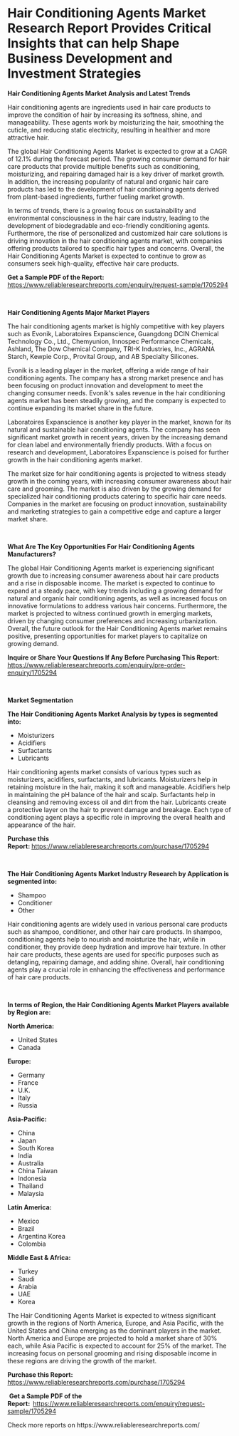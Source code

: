<p><h1>Hair Conditioning Agents Market Research Report Provides Critical Insights that can help Shape Business Development and Investment Strategies</h1></p><p><strong>Hair Conditioning Agents Market Analysis and Latest Trends</strong></p>
<p><p>Hair conditioning agents are ingredients used in hair care products to improve the condition of hair by increasing its softness, shine, and manageability. These agents work by moisturizing the hair, smoothing the cuticle, and reducing static electricity, resulting in healthier and more attractive hair.</p><p>The global Hair Conditioning Agents Market is expected to grow at a CAGR of 12.1% during the forecast period. The growing consumer demand for hair care products that provide multiple benefits such as conditioning, moisturizing, and repairing damaged hair is a key driver of market growth. In addition, the increasing popularity of natural and organic hair care products has led to the development of hair conditioning agents derived from plant-based ingredients, further fueling market growth.</p><p>In terms of trends, there is a growing focus on sustainability and environmental consciousness in the hair care industry, leading to the development of biodegradable and eco-friendly conditioning agents. Furthermore, the rise of personalized and customized hair care solutions is driving innovation in the hair conditioning agents market, with companies offering products tailored to specific hair types and concerns. Overall, the Hair Conditioning Agents Market is expected to continue to grow as consumers seek high-quality, effective hair care products.</p></p>
<p><strong>Get a Sample PDF of the Report:&nbsp;</strong> <a href="https://www.reliableresearchreports.com/enquiry/request-sample/1705294">https://www.reliableresearchreports.com/enquiry/request-sample/1705294</a></p>
<p>&nbsp;</p>
<p><strong>Hair Conditioning Agents Major Market Players</strong></p>
<p><p>The hair conditioning agents market is highly competitive with key players such as Evonik, Laboratoires Expanscience, Guangdong DCIN Chemical Technology Co., Ltd., Chemyunion, Innospec Performance Chemicals, Ashland, The Dow Chemical Company, TRI-K Industries, Inc., AGRANA Starch, Kewpie Corp., Provital Group, and AB Specialty Silicones.</p><p>Evonik is a leading player in the market, offering a wide range of hair conditioning agents. The company has a strong market presence and has been focusing on product innovation and development to meet the changing consumer needs. Evonik's sales revenue in the hair conditioning agents market has been steadily growing, and the company is expected to continue expanding its market share in the future.</p><p>Laboratoires Expanscience is another key player in the market, known for its natural and sustainable hair conditioning agents. The company has seen significant market growth in recent years, driven by the increasing demand for clean label and environmentally friendly products. With a focus on research and development, Laboratoires Expanscience is poised for further growth in the hair conditioning agents market.</p><p>The market size for hair conditioning agents is projected to witness steady growth in the coming years, with increasing consumer awareness about hair care and grooming. The market is also driven by the growing demand for specialized hair conditioning products catering to specific hair care needs. Companies in the market are focusing on product innovation, sustainability and marketing strategies to gain a competitive edge and capture a larger market share.</p></p>
<p>&nbsp;</p>
<p><strong>What Are The Key Opportunities For Hair Conditioning Agents Manufacturers?</strong></p>
<p><p>The global Hair Conditioning Agents market is experiencing significant growth due to increasing consumer awareness about hair care products and a rise in disposable income. The market is expected to continue to expand at a steady pace, with key trends including a growing demand for natural and organic hair conditioning agents, as well as increased focus on innovative formulations to address various hair concerns. Furthermore, the market is projected to witness continued growth in emerging markets, driven by changing consumer preferences and increasing urbanization. Overall, the future outlook for the Hair Conditioning Agents market remains positive, presenting opportunities for market players to capitalize on growing demand.</p></p>
<p><strong>Inquire or Share Your Questions If Any Before Purchasing This Report:</strong> <a href="https://www.reliableresearchreports.com/enquiry/pre-order-enquiry/1705294">https://www.reliableresearchreports.com/enquiry/pre-order-enquiry/1705294</a></p>
<p>&nbsp;</p>
<p><strong>Market Segmentation</strong></p>
<p><strong>The Hair Conditioning Agents Market Analysis by types is segmented into:</strong></p>
<p><ul><li>Moisturizers</li><li>Acidifiers</li><li>Surfactants</li><li>Lubricants</li></ul></p>
<p><p>Hair conditioning agents market consists of various types such as moisturizers, acidifiers, surfactants, and lubricants. Moisturizers help in retaining moisture in the hair, making it soft and manageable. Acidifiers help in maintaining the pH balance of the hair and scalp. Surfactants help in cleansing and removing excess oil and dirt from the hair. Lubricants create a protective layer on the hair to prevent damage and breakage. Each type of conditioning agent plays a specific role in improving the overall health and appearance of the hair.</p></p>
<p><strong>Purchase this Report:&nbsp;</strong><a href="https://www.reliableresearchreports.com/purchase/1705294">https://www.reliableresearchreports.com/purchase/1705294</a></p>
<p>&nbsp;</p>
<p><strong>The Hair Conditioning Agents Market Industry Research by Application is segmented into:</strong></p>
<p><ul><li>Shampoo</li><li>Conditioner</li><li>Other</li></ul></p>
<p><p>Hair conditioning agents are widely used in various personal care products such as shampoo, conditioner, and other hair care products. In shampoo, conditioning agents help to nourish and moisturize the hair, while in conditioner, they provide deep hydration and improve hair texture. In other hair care products, these agents are used for specific purposes such as detangling, repairing damage, and adding shine. Overall, hair conditioning agents play a crucial role in enhancing the effectiveness and performance of hair care products.</p></p>
<p>&nbsp;</p>
<p><strong>In terms of Region, the Hair Conditioning Agents Market Players available by Region are:</strong></p>
<p>
    <p> <strong> North America: </strong>
        <ul>
            <li>United States</li>
            <li>Canada</li>
        </ul>
        </p> 
    <p> <strong> Europe: </strong>
        <ul>
            <li>Germany</li>
            <li>France</li>
            <li>U.K.</li>
            <li>Italy</li>
            <li>Russia</li>
        </ul>
        </p> 
    <p> <strong> Asia-Pacific: </strong>
        <ul>
            <li>China</li>
            <li>Japan</li>
            <li>South Korea</li>
            <li>India</li>
            <li>Australia</li>
            <li>China Taiwan</li>
            <li>Indonesia</li>
            <li>Thailand</li>
            <li>Malaysia</li>
        </ul>
        </p> 
    <p> <strong> Latin America: </strong>
        <ul>
            <li>Mexico</li>
            <li>Brazil</li>
            <li>Argentina Korea</li>
            <li>Colombia</li>
        </ul>
        </p> 
    <p> <strong> Middle East & Africa: </strong>
        <ul>
            <li>Turkey</li>
            <li>Saudi</li>
            <li>Arabia</li>
            <li>UAE</li>
            <li>Korea</li>
        </ul>
    </p>
    </p>
<p><p>The Hair Conditioning Agents Market is expected to witness significant growth in the regions of North America, Europe, and Asia Pacific, with the United States and China emerging as the dominant players in the market. North America and Europe are projected to hold a market share of 30% each, while Asia Pacific is expected to account for 25% of the market. The increasing focus on personal grooming and rising disposable income in these regions are driving the growth of the market.</p></p>
<p><strong>Purchase this Report: </strong><a href="https://www.reliableresearchreports.com/purchase/1705294">https://www.reliableresearchreports.com/purchase/1705294</a></p>
<p>&nbsp;<strong>Get a Sample PDF of the Report:&nbsp;&nbsp;</strong><a href="https://www.reliableresearchreports.com/enquiry/request-sample/1705294">https://www.reliableresearchreports.com/enquiry/request-sample/1705294</a></p>
<p><strong></strong></p>
<p>Check more reports on https://www.reliableresearchreports.com/</p>